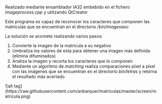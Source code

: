 <p>Realizado mediante ensamblador IA32 embebido en el fichero <em>imageprocess.cpp</em> y utilizando QtCreator</p>
<p>Este programa es capaz de reconocer los caracteres que componen las matrículas que se encuentran en el directorio <em>/bin/imagesaoc</em></p>
<p>La solución se acomete realizando varios pasos:</p>
<ol>
<li>Convierte la imagen de la matrícula a su negativo</li>
<li>Umbraliza los valores de esta para obtener una imagen más definida (elimina difuminados)</li>
<li>Analiza la imagen y recorta los caracteres que lo componen</li>
<li>Mediante un algoritmo de <em>matching</em> realiza comparaciones píxel a píxel con las imágenes que se encuentran en el directorio <em>bin/letras</em> y retorna el resultado más acertado</li>
</ol>
![alt tag](https://raw.githubusercontent.com/anbarquer/matriculas/master/screen/matricula.png)

